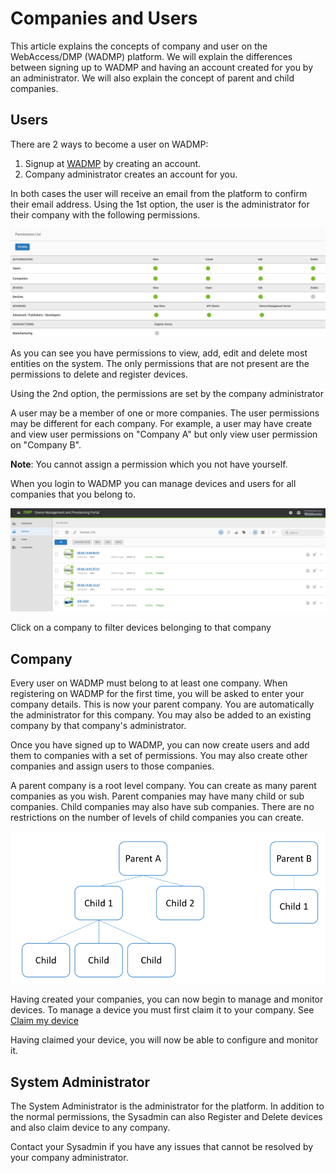 # Companies and Users

This article explains the concepts of company and user on the WebAccess/DMP (WADMP) platform. We will explain the differences between signing up to WADMP and having an account created for you by an administrator. We will also explain the concept of parent and child companies.



## Users

There are 2 ways to become a user on WADMP:

1. Signup at [WADMP](https://staging.wadmp.com/) by creating an account.
2. Company administrator creates an account for you.

In both cases the user will receive an email from the platform to confirm their email address. Using the 1st option, the user is the administrator for their company with the following permissions.

![..](../images/permissions.png)

As you can see you have permissions to view, add, edit and delete most entities on the system. The only permissions that are not present are the permissions to delete and register devices.



Using the 2nd option, the permissions are set by the company administrator

A user may be a member of one or more companies. The user permissions may be different for each company. For example, a user may have create and view user permissions on "Company A" but only view user permission on "Company B". 

**Note**: You cannot assign a permission which you not have yourself.



When you login to WADMP you can manage devices and users for all companies that you belong to.

![](../images/companies-view.png)

Click on a company to filter devices belonging to that company



## Company

Every user on WADMP must belong to at least one company. When registering on WADMP for the first time, you will be asked to enter your company details. This is now your parent company. You are automatically the administrator for this company. You may also be added to an existing company by that company's administrator. 

Once you have signed up to WADMP, you can now create users and add them to companies with a set of permissions. You may also create other companies and assign users to those companies.



A parent company is a root level company. You can create as many parent companies as you wish. Parent companies may have many child or sub companies. Child companies may also have sub companies. There are no restrictions on the number of levels of child companies you can create.



![](../images/company-hierarchy.png)



Having created your companies, you can now begin to manage and monitor devices. To manage a device you must first claim it to your company. See [Claim my device](https://docs.wadmp.com/tutorials/ui-claim-my-device.html)

Having claimed your device, you will now be able to configure and monitor it.



## System Administrator

The System Administrator is the administrator for the platform. In addition to the normal permissions, the Sysadmin can also Register and Delete devices and also claim device to any company.

Contact your Sysadmin if you have any issues that cannot be resolved by your company administrator.